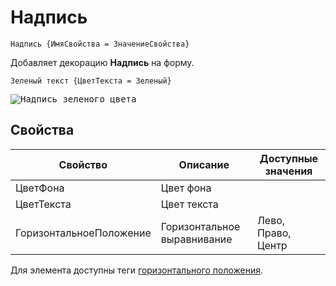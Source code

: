 # Надпись
```text
Надпись {ИмяСвойства = ЗначениеСвойства}
```
Добавляет декорацию **Надпись** на форму. 
```text
Зеленый текст {ЦветТекста = Зеленый}
```
<kbd> ![Надпись зеленого цвета](../_images/label-green.png) </kbd> 

## Свойства

| Свойство                | Описание                    | Доступные значения |
| ----------------------- | --------------------------- | ------------------ |
| ЦветФона                | Цвет фона                   |                    |
| ЦветТекста              | Цвет текста                 |                    |
| ГоризонтальноеПоложение | Горизонтальное выравнивание | Лево, Право, Центр |

Для элемента доступны теги [горизонтального положения](ГоризонтальноеПоложение.md).

